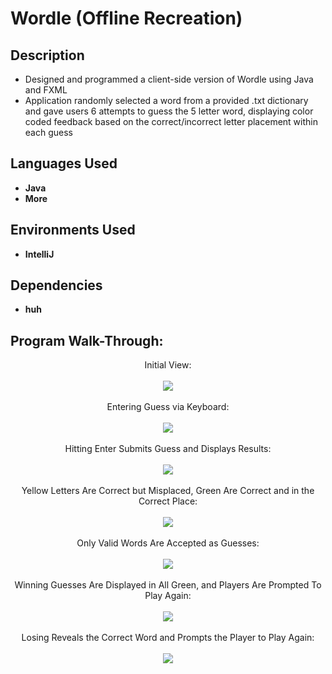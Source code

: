 <h1>Wordle (Offline Recreation)</h1>

<h2>Description</h2>

 - Designed and programmed a client-side version of Wordle using Java and FXML
 - Application randomly selected a word from a provided .txt dictionary and gave users 6 attempts to guess the 5 letter word, displaying color coded feedback based on the correct/incorrect letter placement within each guess


<h2>Languages Used</h2>

- <b>Java</b> 
- <b>More</b>

<h2>Environments Used </h2>

- <b>IntelliJ</b>

<h2>Dependencies</h2>

- <b>huh</b>

<h2>Program Walk-Through:</h2>

<p align="center">
Initial View: <br/>
<br/>
<img src="https://i.imgur.com/1q2o1UM.png"/>
<br />
<br />
Entering Guess via Keyboard:  <br/>
<br/>
<img src="https://i.imgur.com/xd8NI5i.png"/>
<br />
<br />
Hitting Enter Submits Guess and Displays Results:  <br/>
<br/>
<img src="https://i.imgur.com/TItvFio.png"/>
<br />
<br />
Yellow Letters Are Correct but Misplaced, Green Are Correct and in the Correct Place:  <br/>
<br/>
<img src="https://i.imgur.com/mXVcnJA.png"/>
<br />
<br />
Only Valid Words Are Accepted as Guesses:  <br/>
<br/>
<img src="https://i.imgur.com/CAd1R8G.png"/>
<br />
<br />
Winning Guesses Are Displayed in All Green, and Players Are Prompted To Play Again:  <br/>
<br/>
<img src="https://i.imgur.com/rD8lmPm.png"/>
<br />
<br />
Losing Reveals the Correct Word and Prompts the Player to Play Again:  <br/>
<br/>
<img src="https://i.imgur.com/MJWN31p.png"/>
</p>

<!--
 ```diff
- text in red
+ text in green
! text in orange
# text in gray
@@ text in purple (and bold)@@
```
--!>
